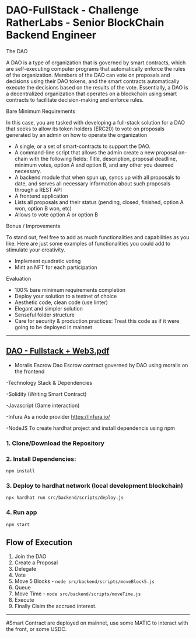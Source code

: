 # DAO-FullStack - Challenge RatherLabs - Senior BlockChain Backend Engineer
The DAO

A DAO is a type of organization that is governed by smart contracts, which are self-executing computer programs that automatically enforce the rules of the organization. 
Members of the DAO can vote on proposals and decisions using their DAO tokens, and the smart contracts automatically execute the decisions based on the results of the vote. Essentially, a DAO is a decentralized organization that operates on a blockchain using smart contracts to facilitate decision-making and enforce rules.

Bare Minimum Requirements

In this case, you are tasked with developing a full-stack solution for a DAO that seeks to allow its token holders (ERC20) to vote on proposals generated 
by an admin on how to operate the organization 
- A single, or a set of smart-contracts to support the DAO.
- A command-line script that allows the admin create a new proposal on-chain with the following fields: Title, description, proposal deadline, minimum votes, option A and option B, and any other you deemed necessary.
- A backend module that when spun up, syncs up with all proposals to date, and serves all necessary information about such proposals through a REST API
- A frontend application
- Lists all proposals and their status (pending, closed, finished, option A won, option B won, etc)
- Allows to vote option A or option B

Bonus / Improvements

To stand out, feel free to add as much functionalities and capabilities as you like. Here are just some examples of functionalities you could add to stimulate your creativity.
- Implement quadratic voting
- Mint an NFT for each participation

Evaluation
- 100% bare minimum requirements completion
- Deploy your solution to a testnet of choice
- Aesthetic code, clean code (use linter)
- Elegant and simpler solution
- Senseful folder structure
- Care for security & production practices: Treat this code as if it were going to be deployed in mainnet

---------------------------------------------------------------------------------------------------------------------
[DAO - Fullstack + Web3.pdf](https://github.com/gonzalolater/DAO-FullStack/files/11261829/DAO.-.Fullstack.%2B.Web3.pdf)
---------------------------------------------------------------------------------------------------------------------

- Moralis Escrow Dao
Escrow contract governed by DAO using moralis on the frontend

-Technology Stack & Dependencies

-Solidity (Writing Smart Contract)

-Javascript (Game interaction)

-Infura As a node provider https://infura.io/

-NodeJS To create hardhat project and install dependencis using npm

### 1. Clone/Download the Repository

### 2. Install Dependencies:
```
npm install
```

### 3. Deploy to hardhat network (local development blockchain)
```
npx hardhat run src/backend/scripts/deploy.js
```

### 4. Run app
```
npm start
```

## Flow of Execution

1. Join the DAO
2. Create a Proposal
3. Delegate
4. Vote
5. Move 5 Blocks - ```node src/backend/scripts/moveBlock5.js ```
6. Queue
7. Move Time - ```node src/backend/scripts/moveTime.js ```
8. Execute
9. Finally Claim the accrued interest. 

----------------------------------------------------------------------------------------------------------------

#Smart Contract are deployed on mainnet, use some MATIC to interact with the front, or some USDC.

